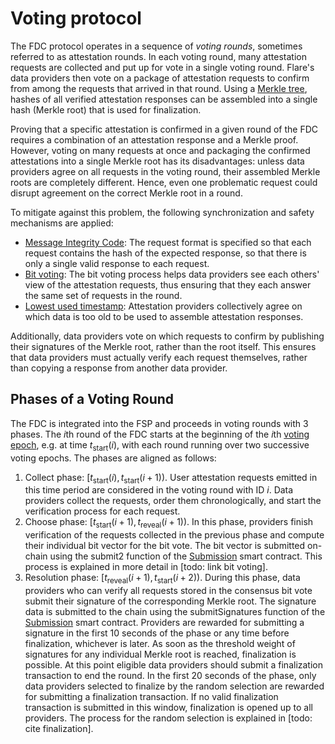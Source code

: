 # Voting protocol
The FDC protocol operates in a sequence of *voting rounds*, sometimes referred to as attestation rounds. In each voting round, many attestation requests are collected and put up for vote in a single voting round. Flare's data providers then vote on a package of attestation requests to confirm from among the requests that arrived in that round.  Using a [Merkle tree](/specs/scProtocol/merkle-tree.md), hashes of all verified attestation responses can be assembled into a single hash (Merkle root) that is used for finalization.

Proving that a specific attestation is confirmed in a given round of the FDC requires a combination of an attestation response and a Merkle proof. However, voting on many requests at once and packaging the confirmed attestations into a single Merkle root has its disadvantages: unless data providers agree on all requests in the voting round, their assembled Merkle roots are completely different. Hence, even one problematic request could disrupt agreement on the correct Merkle root in a round.

To mitigate against this problem, the following synchronization and safety mechanisms are applied:
-  [Message Integrity Code](/specs/attestations/hash-MIC.md#message-integrity-code): The request format is specified so that each request contains the hash of the expected response, so that there is only a single valid response to each request.
-  [Bit voting](/specs/scProtocol/bit-voting.md): The bit voting process helps data providers see each others' view of the attestation requests, thus ensuring that they each answer the same set of requests in the round.
-  [Lowest used timestamp](/specs/attestations/attestation-type-definition.md#lowest-used-timestamp): Attestation providers collectively agree on which data is too old to be used to assemble attestation responses.

Additionally, data providers vote on which requests to confirm by publishing their signatures of the Merkle root, rather than the root itself. This ensures that data providers must actually verify each request themselves, rather than copying a response from another data provider.

## Phases of a Voting Round
The FDC is integrated into the FSP and proceeds in voting rounds with 3 phases. The $i$th round of the FDC  starts at the beginning of the $i$th [voting epoch](../FSP/Epochs.md#voting-epoch), e.g. at time $t_{\text{start}}(i)$, with each round running over two successive voting epochs. The phases are aligned as follows:
1. Collect phase: $[t_{\text{start}}(i), t_{\text{start}}(i+1))$. User attestation requests emitted in this time period are considered in the voting round with ID $i$. Data providers collect the requests, order them chronologically, and start the verification process for each request.
2. Choose phase: $[t_{\text{start}}(i + 1), t_{\text{reveal}}(i + 1) )$. In this phase, providers finish verification of the requests collected in the previous phase and compute their individual bit vector for the bit vote. The bit vector is submitted on-chain using the submit2 function of the [Submission](../FSP/Submission.md) smart contract. This process is explained in more detail in [todo: link bit voting].
3. Resolution phase: $[t_{\text{reveal}}(i + 1), t_{\text{start}}(i + 2) )$. During this phase, data providers who can verify all requests stored in the consensus bit vote submit their signature of the corresponding Merkle root. The signature data is submitted to the chain using the submitSignatures function of the [Submission](../FSP/Submission.md) smart contract. Providers are rewarded for submitting a signature in the first $10$ seconds of the phase or any time before finalization, whichever is later. As soon as the threshold weight of signatures for any individual Merkle root is reached, finalization is possible. At this point eligible data providers should submit a finalization transaction to end the round. In the first $20$ seconds of the phase, only data providers selected to finalize by the random selection are rewarded for submitting a finalization transaction. If no valid finalization transaction is submitted in this window, finalization is opened up to all providers. The process for the random selection is explained in [todo: cite finalization].
